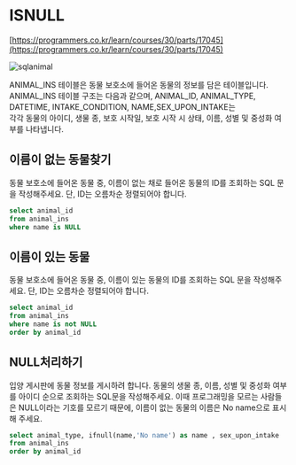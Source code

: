 # ISNULL 

[https://programmers.co.kr/learn/courses/30/parts/17045](https://programmers.co.kr/learn/courses/30/parts/17045)</br>

![sqlanimal](https://user-images.githubusercontent.com/43857226/84896048-36646980-b0de-11ea-8fe6-c9cba5f423e1.PNG)

ANIMAL_INS 테이블은 동물 보호소에 들어온 동물의 정보를 담은 테이블입니다. </br>
ANIMAL_INS 테이블 구조는 다음과 같으며, ANIMAL_ID, ANIMAL_TYPE, DATETIME, INTAKE_CONDITION, NAME,SEX_UPON_INTAKE는 </br>
각각 동물의 아이디, 생물 종, 보호 시작일, 보호 시작 시 상태, 이름, 성별 및 중성화 여부를 나타냅니다.</br>

## 이름이 없는 동물찾기

동물 보호소에 들어온 동물 중, 이름이 없는 채로 들어온 동물의 ID를 조회하는 SQL 문을 작성해주세요. 단, ID는 오름차순 정렬되어야 합니다.

```sql
select animal_id 
from animal_ins
where name is NULL
```

## 이름이 있는 동물

동물 보호소에 들어온 동물 중, 이름이 있는 동물의 ID를 조회하는 SQL 문을 작성해주세요. 단, ID는 오름차순 정렬되어야 합니다.

```sql
select animal_id 
from animal_ins 
where name is not NULL
order by animal_id
```

## NULL처리하기

입양 게시판에 동물 정보를 게시하려 합니다. 동물의 생물 종, 이름, 성별 및 중성화 여부를 
아이디 순으로 조회하는 SQL문을 작성해주세요. 이때 프로그래밍을 모르는 사람들은 NULL이라는
기호를 모르기 때문에, 이름이 없는 동물의 이름은 No name으로 표시해 주세요.


```sql
select animal_type, ifnull(name,'No name') as name , sex_upon_intake
from animal_ins
order by animal_id
```
